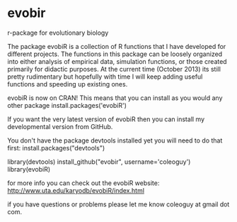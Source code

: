 evobir
======

r-package for evolutionary biology

The package evobiR is a collection of R functions that I have developed for different projects.  The functions 
in this package can be loosely organized into either analysis of empirical data, simulation functions, or 
those created primarily for didactic purposes.  At the current time (October 2013) its still pretty rudimentary
but hopefully with time I will keep adding useful functions and speeding up existing ones.


evobiR is now on CRAN! This means that you can install as you would any other package
install.packages('evobiR')

If you want the very latest version of evobiR then you can install my developmental version from GitHub.

You don't have the package devtools installed yet you will need to do that first:
install.packages("devtools")


library(devtools)
install_github("evobir", username='coleoguy')
library(evobiR)

for more info you can check out the evobiR website:
http://www.uta.edu/karyodb/evobiR/index.html

if you have questions or problems please let me know
coleoguy at gmail dot com.
